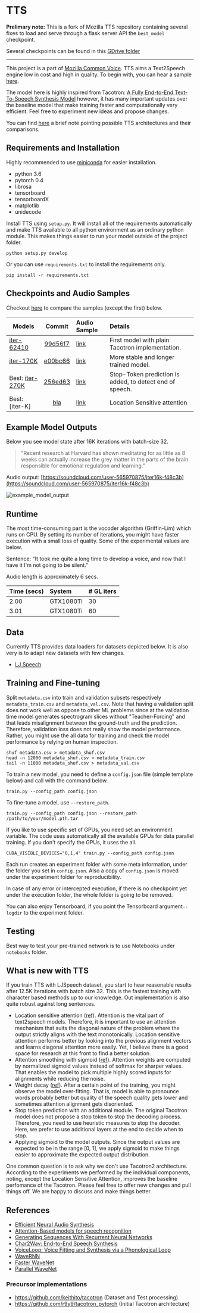 # TTS

**Prelimary note:**
This is a fork of Mozilla TTS repository containing several fixes to load and serve
through a flask server API the `best_model` checkpoint.

Several checkpoints can be found in this [GDrive folder](https://drive.google.com/drive/u/0/folders/1s9e2XBHj1n8kW9bcdBMEFIaGU0SupfX6)

---

This project is a part of [Mozilla Common Voice](https://voice.mozilla.org/en). TTS aims a Text2Speech engine low in cost and high in quality. To begin with, you can hear a sample [here](https://soundcloud.com/user-565970875/commonvoice-loc-sens-attn).

The model here is highly inspired from Tacotron: [A Fully End-to-End Text-To-Speech Synthesis Model](https://arxiv.org/abs/1703.10135) however, it has many important updates over the baseline model that make training faster and computationally very efficient. Feel free to experiment new ideas and propose changes.

You can find [here](http://www.erogol.com/text-speech-deep-learning-architectures/) a brief note pointing possible TTS architectures and their comparisons.

## Requirements and Installation

Highly recommended to use [miniconda](https://conda.io/miniconda.html) for easier installation.

-   python 3.6
-   pytorch 0.4
-   librosa
-   tensorboard
-   tensorboardX
-   matplotlib
-   unidecode

Install TTS using `setup.py`. It will install all of the requirements automatically and make TTS available to all python environment as an ordinary python module. This makes things easier to run your model outside of the project folder.

`python setup.py develop`

Or you can use `requirements.txt` to install the requirements only.

`pip install -r requirements.txt`

## Checkpoints and Audio Samples

Checkout [here](https://mycroft.ai/blog/available-voices/#the-human-voice-is-the-most-perfect-instrument-of-all-arvo-part) to compare the samples (except the first) below.

| Models                                                                                                  |                                         Commit                                          | Audio Sample                                                                         | Details                                                  |
| ------------------------------------------------------------------------------------------------------- | :-------------------------------------------------------------------------------------: | :----------------------------------------------------------------------------------- | :------------------------------------------------------- |
| [iter-62410](https://drive.google.com/open?id=1pjJNzENL3ZNps9n7k_ktGbpEl6YPIkcZ)                        | [99d56f7](https://github.com/mozilla/TTS/tree/99d56f7e93ccd7567beb0af8fcbd4d24c48e59e9) | [link](https://soundcloud.com/user-565970875/99d56f7-iter62410)                      | First model with plain Tacotron implementation.          |
| [iter-170K](https://drive.google.com/open?id=16L6JbPXj6MSlNUxEStNn28GiSzi4fu1j)                         |                 [e00bc66](https://github.com/mozilla/TTS/tree/e00bc66)                  | [link](https://soundcloud.com/user-565970875/april-13-2018-07-06pm-e00bc66-iter170k) | More stable and longer trained model.                    |
| Best: [iter-270K](https://drive.google.com/drive/folders/1Q6BKeEkZyxSGsocK2p_mqgzLwlNvbHFJ?usp=sharing) |                 [256ed63](https://github.com/mozilla/TTS/tree/256ed63)                  | [link](https://soundcloud.com/user-565970875/sets/samples-1650226)                   | Stop-Token prediction is added, to detect end of speech. |
| Best: [iter-K]                                                                                          |                                         [bla]()                                         | [link]()                                                                             | Location Sensitive attention                             |

## Example Model Outputs

Below you see model state after 16K iterations with batch-size 32.

> "Recent research at Harvard has shown meditating for as little as 8 weeks can actually increase the grey matter in the parts of the brain responsible for emotional regulation and learning."

Audio output: [https://soundcloud.com/user-565970875/iter16k-f48c3b](https://soundcloud.com/user-565970875/iter16k-f48c3b)

![example_model_output](images/example_model_output.png?raw=true)

## Runtime

The most time-consuming part is the vocoder algorithm (Griffin-Lim) which runs on CPU. By setting its number of iterations, you might have faster execution with a small loss of quality. Some of the experimental values are below.

Sentence: "It took me quite a long time to develop a voice, and now that I have it I'm not going to be silent."

Audio length is approximately 6 secs.

| Time (secs) | System    | # GL iters |
| ----------- | :-------- | :--------- |
| 2.00        | GTX1080Ti | 30         |
| 3.01        | GTX1080Ti | 60         |

## Data

Currently TTS provides data loaders for datasets depicted below. It is also very is to adapt new datasets with few changes.

-   [LJ Speech](https://keithito.com/LJ-Speech-Dataset/)

## Training and Fine-tuning

Split `metadata.csv` into train and validation subsets respectively `metadata_train.csv` and `metadata_val.csv`. Note that having a validation split does not work well as oppose to other ML problems since at the validation time model generates spectrogram slices without "Teacher-Forcing" and that leads misalignment between the ground-truth and the prediction. Therefore, validation loss does not really show the model performance. Rather, you might use the all data for training and check the model performance by relying on human inspection.

```
shuf metadata.csv > metadata_shuf.csv
head -n 12000 metadata_shuf.csv > metadata_train.csv
tail -n 11000 metadata_shuf.csv > metadata_val.csv
```

To train a new model, you need to define a `config.json` file (simple template below) and call with the command below.

`train.py --config_path config.json`

To fine-tune a model, use `--restore_path`.

`train.py --config_path config.json --restore_path /path/to/your/model.pth.tar`

If you like to use specific set of GPUs, you need set an environment variable. The code uses automatically all the available GPUs for data parallel training. If you don't specify the GPUs, it uses the all.

`CUDA_VISIBLE_DEVICES="0,1,4" train.py --config_path config.json`

Each run creates an experiment folder with some meta information, under the folder you set in `config.json`. Also a copy of `config.json` is moved under the experiment folder for reproducibility.

In case of any error or intercepted execution, if there is no checkpoint yet under the execution folder, the whole folder is going to be removed.

You can also enjoy Tensorboard, if you point the Tensorboard argument`--logdir` to the experiment folder.

## Testing

Best way to test your pre-trained network is to use Notebooks under `notebooks` folder.

## What is new with TTS

If you train TTS with LJSpeech dataset, you start to hear reasonable results after 12.5K iterations with batch size 32. This is the fastest training with character based methods up to our knowledge. Out implementation is also quite robust against long sentences.

-   Location sensitive attention ([ref](https://arxiv.org/pdf/1506.07503.pdf)). Attention is the vital part of text2speech models. Therefore, it is important to use an attention mechanism that suits the diagonal nature of the problem where the output strictly aligns with the text monotonically. Location sensitive attention performs better by looking into the previous alignment vectors and learns diagonal attention more easily. Yet, I believe there is a good space for research at this front to find a better solution.
-   Attention smoothing with sigmoid ([ref](https://arxiv.org/pdf/1506.07503.pdf)). Attention weights are computed by normalized sigmoid values instead of softmax for sharper values. That enables the model to pick multiple highly scored inputs for alignments while reducing the noise.
-   Weight decay ([ref](http://www.fast.ai/2018/07/02/adam-weight-decay/)). After a certain point of the training, you might observe the model over-fitting. That is, model is able to pronounce words probably better but quality of the speech quality gets lower and sometimes attention alignment gets disoriented.
-   Stop token prediction with an additional module. The original Tacotron model does not propose a stop token to stop the decoding process. Therefore, you need to use heuristic measures to stop the decoder. Here, we prefer to use additional layers at the end to decide when to stop.
-   Applying sigmoid to the model outputs. Since the output values are expected to be in the range [0, 1], we apply sigmoid to make things easier to approximate the expected output distribution.

One common question is to ask why we don't use Tacotron2 architecture. According to the experiments we performed by the individual components, noting, except the Location Sensitive Attention, improves the baseline perfomance of the Tacotron.
Please feel free to offer new changes and pull things off. We are happy to discuss and make things better.

## References

-   [Efficient Neural Audio Synthesis](https://arxiv.org/pdf/1802.08435.pdf)
-   [Attention-Based models for speech recognition](https://arxiv.org/pdf/1506.07503.pdf)
-   [Generating Sequences With Recurrent Neural Networks](https://arxiv.org/pdf/1308.0850.pdf)
-   [Char2Wav: End-to-End Speech Synthesis](https://openreview.net/pdf?id=B1VWyySKx)
-   [VoiceLoop: Voice Fitting and Synthesis via a Phonological Loop](https://arxiv.org/pdf/1707.06588.pdf)
-   [WaveRNN](https://arxiv.org/pdf/1802.08435.pdf)
-   [Faster WaveNet](https://arxiv.org/abs/1611.09482)
-   [Parallel WaveNet](https://arxiv.org/abs/1711.10433)

### Precursor implementations

-   https://github.com/keithito/tacotron (Dataset and Test processing)
-   https://github.com/r9y9/tacotron_pytorch (Initial Tacotron architecture)
